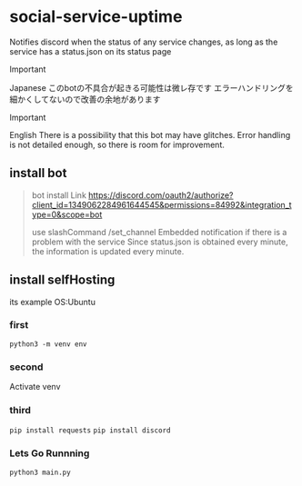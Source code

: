 # social-service-uptime
Notifies discord when the status of any service changes, as long as the service has a status.json on its status page

> [!IMPORTANT]
> Japanese
> このbotの不具合が起きる可能性は微レ存です
> エラーハンドリングを細かくしてないので改善の余地があります

> [!IMPORTANT]
> English
> There is a possibility that this bot may have glitches.
> Error handling is not detailed enough, so there is room for improvement.


## install bot
> bot install Link
> https://discord.com/oauth2/authorize?client_id=1349062284961644545&permissions=84992&integration_type=0&scope=bot
> 
> use slashCommand
> /set_channel <Textchannel>
> Embedded notification if there is a problem with the service
> Since status.json is obtained every minute, the information is updated every minute.

## install selfHosting
its example OS:Ubuntu
### first
`python3 -m venv env`

### second
Activate venv

### third
`pip install requests`
`pip install discord`

### Lets Go Runnning
`python3 main.py`
